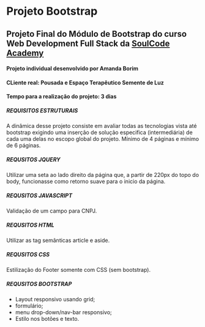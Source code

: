 # Projeto Bootstrap
## Projeto Final do Módulo de Bootstrap do curso Web Development Full Stack da [SoulCode Academy](https://soulcodeacademy.org/index.html)

#### Projeto individual desenvolvido por Amanda Borim
#### CLiente real: Pousada e Espaço Terapêutico Semente de Luz
#### Tempo para a realização do projeto: 3 dias

##### REQUISITOS ESTRUTURAIS
A dinâmica desse projeto consiste em avaliar todas as tecnologias vista até bootstrap exigindo uma inserção de solução especifica (intermediária) de cada uma delas no escopo global do projeto.
Mínimo de 4 páginas e mínimo de 6 páginas.

##### REQUSITOS JQUERY
Utilizar uma seta ao lado direito da página que, a partir de 220px do topo do body, funcionasse como retorno suave para o inicio da página.

##### REQUSITOS JAVASCRIPT
Validação de um campo para CNPJ.

##### REQUSITOS HTML
Utilizar as tag semânticas article e aside.
  
##### REQUSITOS CSS
Estilização do Footer somente com CSS (sem bootstrap).

##### REQUSITOS BOOTSTRAP
* Layout responsivo usando grid; 
* formulário;
* menu drop-down/nav-bar responsivo;
* Estilo nos botões e texto.


